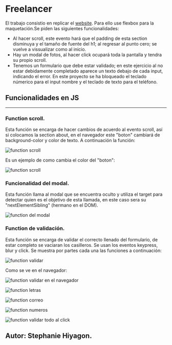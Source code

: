 # Freelancer

El trabajo consistio en replicar el [website](https://blackrockdigital.github.io/startbootstrap-freelancer/).
Para ello use flexbox para la maquetación.Se piden las siguientes funcionalidades:
- Al hacer scroll, este evento hará que el padding de esta section disminuya y el tamaño de fuente del h1; al regresar al punto cero; se vuelve a vissualizar como al inicio.
- Hay un modal de fotos, al hacer click ocupará toda la pantalla y tendra su propio scroll.
- Tenemos un formulario que debe estar validado; en este ejercicio al no estar debidamente completado aparece un texto debajo de cada input, indicando el error. En este proyecto se ha bloqueado el teclado númerico para el input nombre y el teclado de texto para el teléfono.

## Funcionalidades en JS
------------------------

### Function scroll.
 Esta función se encarga de hacer cambios de acuerdo al evento scroll, así si colocamos la section about, en el navegador este "boton" cambiará de background-color y color de texto. A continuación la función:

![function scroll](assets/images/scroll.png)

Es un ejemplo de como cambia el color del "boton":


![function scroll](assets/images/port.png)

### Funcionalidad del modal.
 Esta función llama al modal que se encuentra oculto y utiliza el target para detectar quien es el objetivo de esta llamada, en este caso sera su "nextElementSibling" (hermano en el DOM).

![function del modal](assets/images/modal.png)

### Function de validación.
Esta función se encarga de validar el correcto llenado del formulario, de estar completo se vaciaran los casilleros. Se usan los eventos keypress, blur y click. Se muestra por partes cada una las funciones a continuación:

![function validar](assets/images/validar.png)

Como se ve en el navegador:

![function validar en el navegador](assets/images/validado.png)


![function letras](assets/images/letras.png)


![function correo](assets/images/correo.png)


![function numeros](assets/images/numeros.png)


![function validar todo al click](assets/images/validaTodo.png)



## Autor: Stephanie Hiyagon.
